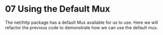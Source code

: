 # 07 Using the Default Mux
The net/http package has a default Mux available for us to use. 
Here we will refactor the previous code to demonstrate how we can use the default mux. 

